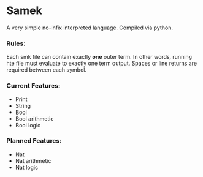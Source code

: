 # Samek

A very simple no-infix interpreted language. Compiled via python.

### Rules:

Each smk file can contain exactly **one** outer term. In other words, running hte file must evaluate to exactly one term output. Spaces or line returns are required between each symbol.

### Current Features:
- Print
- String
- Bool
- Bool arithmetic
- Bool logic

### Planned Features:
- Nat
- Nat arithmetic
- Nat logic